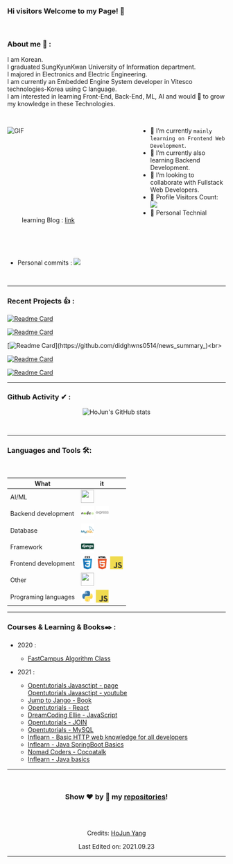 ### Hi visitors Welcome to my Page! 👋

<br/>

### About me 🧑 :

I am Korean.<br/>
I graduated SungKyunKwan University of Information department.<br/>
I majored in Electronics and Electric Engineering. <br/>
I am currently an Embedded Engine System developer in Vitesco technologies-Korea using C language.<br/>
I am interested in learning Front-End, Back-End, ML, AI and would 💖 to grow my knowledge in these Technologies.

<br/>

<div>
<img align="left" alt="GIF" src="https://owaisnoor.info/blog/wp-content/uploads/2019/03/maxresdefault.jpg" width="280" height="200" style="margin: 0 50px 0 0;"/>

<div style="margin: 0 0 0 10px;">

- 🔭 I’m currently `mainly learning on Frontend Web Development`.
- 🌱 I’m currently also learning Backend Development.
- 👯 I’m looking to collaborate with Fullstack Web Developers.
- 🎢 Profile Visitors Count:  
   ![](https://visitor-badge.glitch.me/badge?page_id=47662495)
- 🙌 Personal Technial learning Blog : [link](https://korshika.tistory.com/)

</div>
</div>

<br/>
<br/>
<br/>

- Personal commits :
  <img src="https://ghchart.rshah.org/002D2B/didghwns0514"/>

<br/>

---

<!--
https://github.com/anuraghazra/github-readme-stats

https://gist.github.com/rxaviers/7360908
-->

### Recent Projects 👍 :

<!-- <div> -->

[![Readme Card](https://github-readme-stats.vercel.app/api/pin/?username=didghwns0514&repo=touch2eat)](https://github.com/didghwns0514/touch2eat)<br>

[![Readme Card](https://github-readme-stats.vercel.app/api/pin/?username=didghwns0514&repo=django_kakaoChatbot)](https://github.com/didghwns0514/django_kakaoChatbot)<br>

<!-- </div> -->

<!-- <div> -->

[![Readme Card](https://github-readme-stats.vercel.app/api/pin/?username=didghwns0514&repo=news_summary_)](https://github.com/didghwns0514/news_summary_)<br>

[![Readme Card](https://github-readme-stats.vercel.app/api/pin/?username=didghwns0514&repo=stock_price_prediction)](https://github.com/didghwns0514/stock_price_prediction)<br>

[![Readme Card](https://github-readme-stats.vercel.app/api/pin/?username=didghwns0514&repo=KnowhowFactory-Chicken-Automation)](https://github.com/didghwns0514/KnowhowFactory-Chicken-Automation)<br>

<!-- </div> -->

---

### Github Activity ✔ :

<div align="center">

![HoJun's GitHub stats](https://github-readme-stats.vercel.app/api?username=didghwns0514&theme=solarized-light&show_icons=true)

</div>

<br/>

---

### Languages and Tools 🛠:

<!-- https://rahuldkjain.github.io/gh-profile-readme-generator/ -->
<br/>
<div align="center">

| What                 | it                                                                                                                                                                                                                                                                                                                                                                                                              |
| -------------------- | --------------------------------------------------------------------------------------------------------------------------------------------------------------------------------------------------------------------------------------------------------------------------------------------------------------------------------------------------------------------------------------------------------------- |
| AI/ML                | <img src='https://www.vectorlogo.zone/logos/tensorflow/tensorflow-icon.svg' width=30px height=30px>                                                                                                                                                                                                                                                                                                             |
| Backend development  | <img src='https://raw.githubusercontent.com/devicons/devicon/master/icons/nodejs/nodejs-original-wordmark.svg'  width=30px height=30px> <img src='https://raw.githubusercontent.com/devicons/devicon/master/icons/express/express-original-wordmark.svg'  width=30px height=30px>                                                                                                                               |
| Database             | <img src='https://raw.githubusercontent.com/devicons/devicon/master/icons/mysql/mysql-original-wordmark.svg'  width=30px height=30px>                                                                                                                                                                                                                                                                           |
| Framework            | <img src='https://raw.githubusercontent.com/devicons/devicon/master/icons/django/django-original.svg'  width=30px height=30px>                                                                                                                                                                                                                                                                                  |
| Frontend development | <img src='https://raw.githubusercontent.com/devicons/devicon/master/icons/css3/css3-original-wordmark.svg'  width=30px height=30px> <img src='https://raw.githubusercontent.com/devicons/devicon/master/icons/html5/html5-original-wordmark.svg'  width=30px height=30px> <img src='https://raw.githubusercontent.com/devicons/devicon/master/icons/javascript/javascript-original.svg' width=30px height=30px> |
| Other                | <img src='https://www.vectorlogo.zone/logos/git-scm/git-scm-icon.svg'  width=30px height=30px>                                                                                                                                                                                                                                                                                                                  |
| Programing languages | <img src='https://raw.githubusercontent.com/devicons/devicon/master/icons/python/python-original.svg'  width=30px height=30px> <img src='https://raw.githubusercontent.com/devicons/devicon/master/icons/javascript/javascript-original.svg' width=30px height=30px>                                                                                                                                            |

</div>

---

### Courses & Learning & Books✒️ :

- 2020 :

  - [FastCampus Algorithm Class](https://fastcampus.co.kr/?gclid=CjwKCAjw9r-DBhBxEiwA9qYUpakRhXjFfASc7HZd0J-4ffK5TyJfphzZ4wjAmnHwAv98k3GJMDcujBoC4awQAvD_BwE)

- 2021 :
  - [Opentutorials Javasctipt - page](https://opentutorials.org/course/743) \
    [Opentutorials Javasctipt - youtube](https://www.youtube.com/playlist?list=PLuHgQVnccGMDTAQ0S_FYxXOi1ZJz4ikaX)
  - [Jump to Jango - Book](https://wikidocs.net/book/4223)
  - [Opentutorials - React](https://www.youtube.com/playlist?list=PLuHgQVnccGMCRv6f8H9K5Xwsdyg4sFSdi)
  - [DreamCoding Ellie - JavaScript](https://www.youtube.com/playlist?list=PLv2d7VI9OotTVOL4QmPfvJWPJvkmv6h-2)
  - [Opentutorials - JOIN](https://opentutorials.org/course/3884)
  - [Opentutorials - MySQL](https://opentutorials.org/course/3161/19531)
  - [Inflearn - Basic HTTP web knowledge for all developers](https://www.inflearn.com/course/http-%EC%9B%B9-%EB%84%A4%ED%8A%B8%EC%9B%8C%ED%81%AC/dashboard)
  - [Inflearn - Java SpringBoot Basics](https://www.inflearn.com/course/스프링-핵심-원리-기본편)
  - [Nomad Coders - Cocoatalk](https://nomadcoders.co/kokoa-clone/lobby)
  - [Inflearn - Java basics](https://www.inflearn.com/course/자바-프로그래밍-입문)

---

<div align="center">
<br/>

### Show ❤️ by 🌟 my [repositories](https://github.com/didghwns0514?tab=repositories)!

<br/>
<br/>

Credits: [HoJun Yang](https://github.com/didghwns0514)

Last Edited on: 2021.09.23

---

</div>

<!--
**didghwns0514/didghwns0514** is a ✨ _special_ ✨ repository because its `README.md` (this file) appears on your GitHub profile.

Here are some ideas to get you started:

- 🔭 I’m currently working on ...
- 🌱 I’m currently learning ...
- 👯 I’m looking to collaborate on ...
- 🤔 I’m looking for help with ...
- 💬 Ask me about ...
- 📫 How to reach me: ...
- 😄 Pronouns: ...
- ⚡ Fun fact: ...
-->

